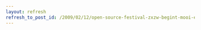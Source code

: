 ```yaml
---
layout: refresh
refresh_to_post_id: /2009/02/12/open-source-festival-zxzw-begint-mooi-experiment
---
```

